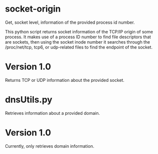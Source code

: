 # socket-origin
Get, socket level, information of the provided process id number.

This python script returns socket information of the TCP/IP origin of some process.
It makes use of a process ID number to find file descriptors that are sockets, 
then using the socket inode number it searches through the /proc/net/tcp, tcp6, or udp-related files 
to find the endpoint of the socket.

# Version 1.0
Returns TCP or UDP information about the provided socket.


# dnsUtils.py
Retrieves information about a provided domain.

# Version 1.0
Currently, only retrieves domain information.
